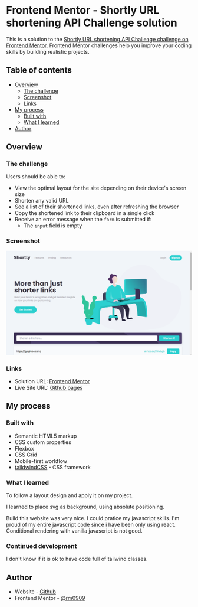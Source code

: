 # Frontend Mentor - Shortly URL shortening API Challenge solution

This is a solution to the [Shortly URL shortening API Challenge challenge on Frontend Mentor](https://www.frontendmentor.io/challenges/url-shortening-api-landing-page-2ce3ob-G). Frontend Mentor challenges help you improve your coding skills by building realistic projects.

## Table of contents

- [Overview](#overview)
  - [The challenge](#the-challenge)
  - [Screenshot](#screenshot)
  - [Links](#links)
- [My process](#my-process)
  - [Built with](#built-with)
  - [What I learned](#what-i-learned)
- [Author](#author)

## Overview

### The challenge

Users should be able to:

- View the optimal layout for the site depending on their device's screen size
- Shorten any valid URL
- See a list of their shortened links, even after refreshing the browser
- Copy the shortened link to their clipboard in a single click
- Receive an error message when the `form` is submitted if:
  - The `input` field is empty

### Screenshot

![ss](./images/screenshot.png)

### Links

- Solution URL: [Frontend Mentor](https://your-solution-url.com)
- Live Site URL: [Github pages](https://url-shorter-rm0909.netlify.app//)

## My process

### Built with

- Semantic HTML5 markup
- CSS custom properties
- Flexbox
- CSS Grid
- Mobile-first workflow
- [taildwindCSS](https://tailwindcss.com/) - CSS framework

### What I learned

To follow a layout design and apply it on my project.

I learned to place svg as background, using absolute positioning.

Build this website was very nice. I could pratice my javascript skills.
I'm proud of my entire javascript code since i have been only using react.
Conditional rendering with vanilla javascript is not good.

### Continued development

I don't know if it is ok to have code full of tailwind classes.

## Author

- Website - [Github](https://github.com/rm0909)
- Frontend Mentor - [@rm0909](https://www.frontendmentor.io/profile/rm0909)
